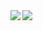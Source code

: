 <img align="left" src="https://github-readme-stats.vercel.app/api?username=rajkunamaneni&&layout=compact&count_private=true&show_icons=true&hide_border=true&card_width=200&include_all_commits=true&bg_color=0D1117&title_color=FFFFFF&text_color=FFFFFF&icon_color=FFFFFF"/>
<img align="left" src="https://github-readme-stats.vercel.app/api/top-langs/?username=rajkunamaneni&layout=compact&hide_border=true&card_width=200&bg_color=0D1117&title_color=FFFFFF&text_color=FFFFFF&icon_color=FFFFFF"/>
<!--- source for README design @Xithrius -->
